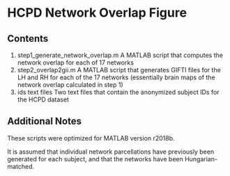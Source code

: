 # HCPD Network Overlap Figure

## Contents
1. step1_generate_network_overlap.m A MATLAB script that computes the network overlap for each of 17 networks 
2. step2_overlap2gii.m A MATLAB script that generates GIFTI files for the LH and RH for each of the 17 networks (essentially brain maps of the network overlap calculated in step 1)
3. ids text files Two text files that contain the anonymized subject IDs for the HCPD dataset

## Additional Notes
These scripts were optimized for MATLAB version r2018b. 

It is assumed that individual network parcellations have previously been generated for each subject, and that the networks have been Hungarian-matched. 

